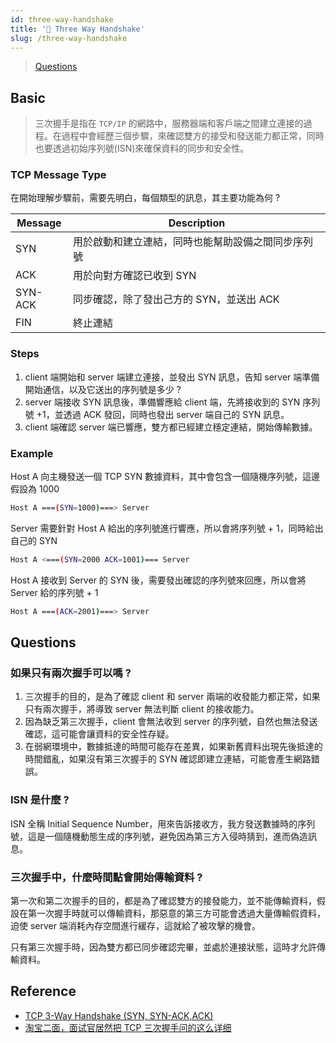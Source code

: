 ```yaml
---
id: three-way-handshake
title: '🧭 Three Way Handshake'
slug: /three-way-handshake
---
```


> [Questions](../collection.md/#⚙️-Network)

## Basic

> 三次握手是指在 `TCP/IP` 的網路中，服務器端和客戶端之間建立連接的過程。在過程中會經歷三個步驟，來確認雙方的接受和發送能力都正常，同時也要透過初始序列號(ISN)來確保資料的同步和安全性。

### TCP Message Type

在開始理解步驟前，需要先明白，每個類型的訊息，其主要功能為何 ?

| Message | Description                                        |
| ------- | -------------------------------------------------- |
| SYN     | 用於啟動和建立連結，同時也能幫助設備之間同步序列號 |
| ACK     | 用於向對方確認已收到 SYN                           |
| SYN-ACK | 同步確認，除了發出己方的 SYN，並送出 ACK           |
| FIN     | 終止連結                                           |

### Steps

1. client 端開始和 server 端建立連接，並發出 SYN 訊息，告知 server 端準備開始通信，以及它送出的序列號是多少 ?
2. server 端接收 SYN 訊息後，準備響應給 client 端，先將接收到的 SYN 序列號 +1，並透過 ACK 發回，同時也發出 server 端自己的 SYN 訊息。
3. client 端確認 server 端已響應，雙方都已經建立穩定連結，開始傳輸數據。

### Example

Host A 向主機發送一個 TCP SYN 數據資料，其中會包含一個隨機序列號，這邊假設為 1000

```bash
Host A ===(SYN=1000)===> Server
```

Server 需要針對 Host A 給出的序列號進行響應，所以會將序列號 + 1，同時給出自己的 SYN

```bash
Host A <===(SYN=2000 ACK=1001)=== Server
```

Host A 接收到 Server 的 SYN 後，需要發出確認的序列號來回應，所以會將 Server 給的序列號 + 1

```bash
Host A ===(ACK=2001)===> Server
```

## Questions

### 如果只有兩次握手可以嗎 ?

1. 三次握手的目的，是為了確認 client 和 server 兩端的收發能力都正常，如果只有兩次握手，將導致 server 無法判斷 client 的接收能力。
2. 因為缺乏第三次握手，client 會無法收到 server 的序列號，自然也無法發送確認，這可能會讓資料的安全性存疑。
3. 在弱網環境中，數據抵達的時間可能存在差異，如果新舊資料出現先後抵達的時間錯亂，如果沒有第三次握手的 SYN 確認即建立連結，可能會產生網路錯誤。

### ISN 是什麼 ?

ISN 全稱 Initial Sequence Number，用來告訴接收方，我方發送數據時的序列號，這是一個隨機動態生成的序列號，避免因為第三方入侵時猜到，進而偽造訊息。

### 三次握手中，什麼時間點會開始傳輸資料 ?

第一次和第二次握手的目的，都是為了確認雙方的接發能力，並不能傳輸資料，假設在第一次握手時就可以傳輸資料，那惡意的第三方可能會透過大量傳輸假資料，迫使 server 端消耗內存空間進行緩存，這就給了被攻擊的機會。

只有第三次握手時，因為雙方都已同步確認完畢，並處於連接狀態，這時才允許傳輸資料。

## Reference

- [TCP 3-Way Handshake (SYN, SYN-ACK,ACK)](https://www.guru99.com/tcp-3-way-handshake.html)
- [淘宝二面，面试官居然把 TCP 三次握手问的这么详细](https://www.eet-china.com/mp/a44399.html)
